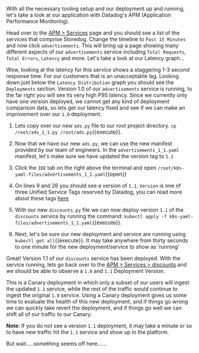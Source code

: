 With all the necessary tooling setup and our deployment up and running, let's take a look at our application with Datadog's APM (Application Performance Monitoring). 

Head over to the <a href="https://app.datadoghq.com/apm/services"> APM > Services</a> page and you should see a list of the services that comprise Storedog. Change the timeline to `Past 15 Minutes` and now click `advertisements`. This will bring up a page showing many different aspects of our `advertisements` service including `Total Requests`, `Total Errors`, `Latency` and more. Let's take a look at our Latency graph...

Wow, looking at the latency for this service shows a staggering 1-3 second response time. For our customers that is an unacceptable lag. Looking down just below the `Latency Distribution` graph you should see the `Deployments` section. Version 1.0 of our `advertisements` service is running, to the far right you will see its very high P95 latency. Since we currently only have one version deployed, we cannot get any kind of deployment comparison data, so lets get our latency fixed and see if we can make an improvement over our `1.0` deployment. 

1. Lets copy over our new `ads.py` file to our root project directory. `cp /root/ads_1_1.py /root/ads.py`{{execute}}.

1. Now that we have our new `ads.py`, we can use the new manifest provided by our team of engineers. In the `advertisements_1_1.yaml` manifest, let's make sure we have updated the version tag to `1.1`

1. Click the `IDE` tab on the right above the terminal and open `/root/k8s-yaml-files/advertisements_1_1.yaml`{{open}}

1. On lines 9 and 26 you should see a version of `1.1`. `Version` is one of three Unified Service Tags reserved by Datadog, you can read more about these tags <a href="https://docs.datadoghq.com/getting_started/tagging/unified_service_tagging/?tab=kubernetes">here</a>

1. With our new `discounts.py` file we can now deploy version `1.1` of the `discounts` service by running the command: `kubectl apply -f k8s-yaml-files/advertisements_1_1.yaml`{{execute}}.

1. Next, let's be sure our new deployment and service are running using `kubectl get all`{{execute}}. It may take anywhere from thirty seconds to one minute for the new deployment/service to show as 'running'

Great! Version 1.1 of our `discounts` service has been deployed. With the service running, lets go back over to the <a href=https://app.datadoghq.com/apm/service/discounts>APM > Services > discounts</a> and we should be able to observe a `1.0` and `1.1` Deployment Version.

This is a Canary deployment in which only a subset of our users will ingest the updated `1.1` service, while the rest of the traffic would continue to ingest the original `1.0` service. Using a Canary deployment gives us some time to evaluate the health of this new deployment, and if things go wrong we can quickly take revert the deployment, and if things go well we can shift all of our traffic to our Canary.

**Note**: If you do not see a version `1.1` deployment, it may take a minute or so to have new traffic hit the `1.1` service and show up in the platform.

But wait.....something seems off here......
